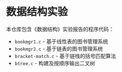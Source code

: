 # 数据结构实验

本仓库包含《数据结构》实验报告的程序代码：

- `bookmgr1.c` - 基于线性表的图书管理系统
- `bookmgr2.c` - 基于链表的图书管理系统
- `bracket-match.c` - 基于链栈的括号匹配算法
- `btree.c` - 构建及按顺序输出二叉树
